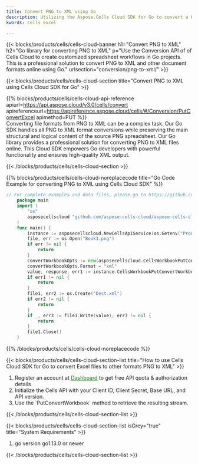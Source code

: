 ```yaml
---
title: Convert PNG to XML using Go
description: Utilizing the Aspose.Cells Cloud SDK for Go to convert a PNG format file to a XML format file.
kwords: cells excel

---
```



<!-- {{< blocks/products/pf/main-wrap-class >}} -->
{{< blocks/products/cells/cells-cloud-banner h1="Convert PNG to XML" h2="Go library for converting PNG to XML" p="Use the Conversion API of of Cells Cloud to create customized spreadsheet workflows in Go projects. This is a professional solution to convert PNG to XML and other document formats online using Go." urlsection="conversion/png-to-xml/" >}}


<!-- {{< blocks/products/pf/main-container >}} -->
{{< blocks/products/cells/cells-cloud-section  title="Convert PNG to XML using Cells Cloud SDK for Go" >}}

{{% blocks/products/cells/cells-cloud-api-reference  apiurl=https://api.aspose.cloud/v3.0/cells/convert  apireferenceurl=https://apireference.aspose.cloud/cells/#/Conversion/PutConvertExcel  apimethod=PUT %}}
<br/>
Converting file formats from PNG to XML can be a complex task. Our Go SDK handles all PNG to XML format conversions while preserving the main structural and logical content of the source PNG spreadsheet. Our Go library provides a professional solution for converting PNG to XML files online. This Cloud SDK empowers Go developers with powerful functionality and ensures high-quality XML output.

{{< /blocks/products/cells/cells-cloud-section >}}

{{% blocks/products/cells/cells-cloud-noreplacecode title="Go Code Example for converting PNG to XML using Cells Cloud SDK" %}}

```go
// For complete examples and data files, please go to https://github.com/aspose-cells-cloud/aspose-cells-cloud-go/
    package main
    import (
	    "os"
	    asposecellscloud "github.com/aspose-cells-cloud/aspose-cells-cloud-go/v22"
    )
    func main() {
	    instance := asposecellscloud.NewCellsApiService(os.Getenv("ProductClientId"), os.Getenv("ProductClientSecret"))
	    file, err := os.Open("Book1.png")
	    if err != nil {
		    return
	    }
	    convertWorkbookOpts := new(asposecellscloud.CellsWorkbookPutConvertWorkbookOpts)
	    convertWorkbookOpts.Format = "xml"
	    value, response, err1 := instance.CellsWorkbookPutConvertWorkbook(file, convertWorkbookOpts)
	    if err1 != nil {
		    return
	    }
	    file1, err2 := os.Create("Dest.xml")
	    if err2 != nil {
		    return
	    }
	    if _, err3 := file1.Write(value); err3 != nil {
		    return
	    }
	    file1.Close()
    }
```

{{% /blocks/products/cells/cells-cloud-noreplacecode  %}}
<br/>



{{< blocks/products/cells/cells-cloud-section-list title="How to use Cells Cloud SDK for Go to convert Excel files to other formats PNG to XML" >}}
<ol>
<li>Register an account at <a href="https://dashboard.aspose.cloud/" style='color:green'>Dashboard</a> to get free API quota & authorization details</li>
<li>Initialize the Cells API with your Client ID, Client Secret, Base URL, and API version.</li>
<li>Use the `PutConvertWorkbook` method to retrieve the resulting stream.</li></ol>
{{< /blocks/products/cells/cells-cloud-section-list >}}


{{< blocks/products/cells/cells-cloud-section-list isGrey="true"  title="System Requirements" >}}
<ol>
<li>go version go1.13.0 or newer</li></ol>
{{< /blocks/products/cells/cells-cloud-section-list >}}
<!-- {{< /blocks/products/pf/main-container >}} -->
<!-- {{< /blocks/products/pf/main-wrap-class >}} -->
